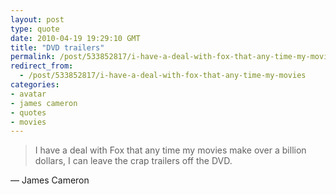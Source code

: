```yaml
---
layout: post
type: quote
date: 2010-04-19 19:29:10 GMT
title: "DVD trailers"
permalink: /post/533852817/i-have-a-deal-with-fox-that-any-time-my-movies
redirect_from: 
  - /post/533852817/i-have-a-deal-with-fox-that-any-time-my-movies
categories:
- avatar
- james cameron
- quotes
- movies
---
```

<blockquote>I have a deal with Fox that any time my movies make over a billion dollars, I can leave the crap trailers off the DVD.</blockquote>
 <p>— James Cameron</p> 